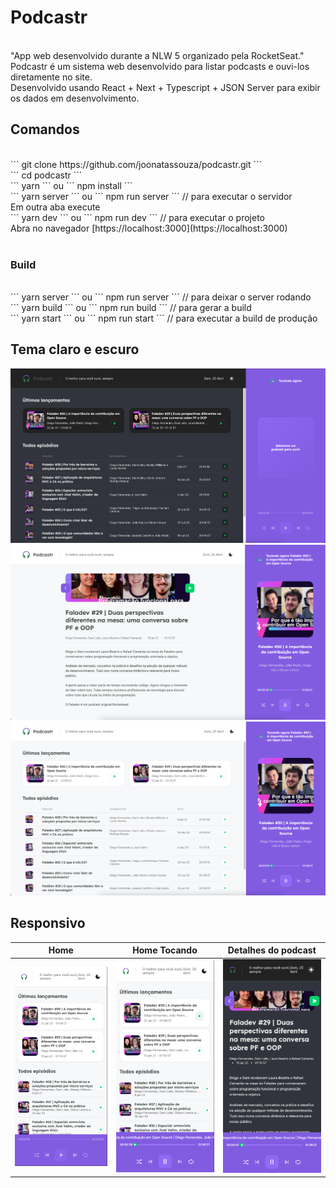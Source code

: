 # Podcastr

<br/>
"App web desenvolvido durante a NLW 5 organizado pela RocketSeat."
<br/>
Podcastr é um sistema web desenvolvido para listar podcasts e ouvi-los diretamente no site.
<br/>
Desenvolvido usando React + Next + Typescript + JSON Server para exibir os dados em desenvolvimento.
<br/>

## Comandos

<br/>
```
git clone https://github.com/joonatassouza/podcastr.git
```
<br/>
```
cd podcastr
```
<br/>
```
yarn
``` 
ou 
```
npm install
```
<br/>
```
yarn server
``` 
ou 
```
npm run server
``` 
// para executar o servidor
<br/>
Em outra aba execute
<br/>
```
yarn dev
``` 
ou 
```
npm run dev
``` 
// para executar o projeto
<br/>
Abra no navegador [https://localhost:3000](https://localhost:3000)
<br/>
<br/>

### Build

<br/>
```
yarn server
``` 
ou 
```
npm run server
``` 
// para deixar o server rodando
<br/>
```
yarn build
``` 
ou 
```
npm run build
``` 
// para gerar a build
<br/>
```
yarn start
``` 
ou 
```
npm run start
``` 
// para executar a build de produção

## Tema claro e escuro

<img src="web-home-dark.png" width="600">
<img src="web-detail-light.png" width="600">
<img src="web-home-playing-light.png" width="600">

## Responsivo

| Home                                          | Home Tocando                                          | Detalhes do podcast                            |
| --------------------------------------------- | ----------------------------------------------------- | ---------------------------------------------- |
| <img src="mobile-home-light.png" width="250"> | <img src="mobile-home-playing-light.png" width="250"> | <img src="mobile-detail-dark.png" width="250"> |
